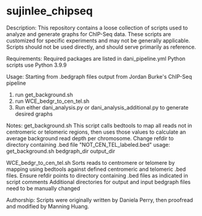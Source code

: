 # sujinlee_chipseq

Description:
This repository contains a loose collection of scripts used to analyze and generate graphs for ChIP-Seq data.
These scripts are customized for specific experiments and may not be generally applicable.
Scripts should not be used directly, and should serve primarily as reference.

Requirements:
Required packages are listed in dani_pipeline.yml
Python scripts use Python 3.9.9

Usage:
Starting from .bedgraph files output from Jordan Burke's ChIP-Seq pipeline
1. run get_background.sh
2. run WCE_bedgr_to_cen_tel.sh
3. Run either dani_analysis.py or dani_analysis_additional.py to generate desired graphs

Notes:
get_background.sh
This script calls bedtools to map all reads not in centromeric or telomeric regions, then uses those values to calculate an average background read depth per chromosome.
Change refdir to directory containing .bed file "NOT_CEN_TEL_labeled.bed"
usage: get_background.sh bedgraph_dir output_dir

WCE_bedgr_to_cen_tel.sh
Sorts reads to centromere or telomere by mapping using bedtools against defined centromeric and telomeric .bed files.
Ensure refdir points to directory containing .bed files as indicated in script comments
Additional directories for output and input bedgraph files need to be manually changed

Authorship:
Scripts were originally written by Daniela Perry, then proofread and modified by Manning Huang. 
